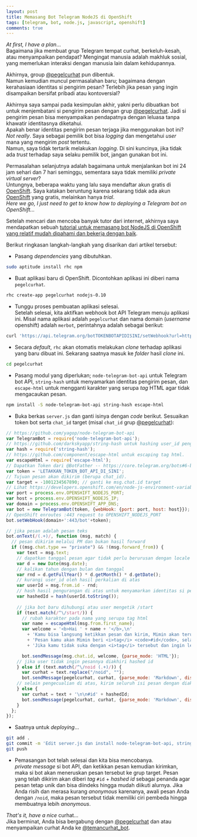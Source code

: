 ```yaml
---
layout: post
title: Memasang Bot Telegram NodeJS di OpenShift
tags: [telegram, bot, node.js, javascript, openshift]
comments: true
---
```


_At first, I have a plan_...  
Bagaimana jika membuat grup Telegram tempat curhat, berkeluh-kesah, atau menyampaikan pendapat? Mengingat manusia adalah makhluk sosial, yang memerlukan interaksi dengan manusia lain dalam kehidupannya. 

Akhirnya, group [@pegelcurhat](https://t.me/pegelcurhat) pun dibentuk.  
Namun kemudian muncul permasalahan baru; bagaimana dengan kerahasiaan identitas si pengirim pesan? Terlebih jika pesan yang ingin disampaikan bersifat pribadi atau kontoversial?  

Akhirnya saya sampai pada kesimpulan akhir, yakni perlu dibuatkan bot untuk menjembatani si pengirim pesan dengan grup [@pegelcurhat](https://t.me/pegelcurhat). Jadi si pengirim pesan bisa menyampaikan pendapatnya dengan leluasa tanpa khawatir identitasnya diketahui.  
Apakah benar identitas pengirim pesan terjaga jika menggunakan bot ini?  
_Not really_. Saya sebagai pemilik bot bisa _logging_ dan mengetahui _user_ mana yang mengirim _post_ tertentu.  
Namun, saya tidak tertarik melakukan _logging_. Di sini kuncinya, jika tidak ada _trust_ terhadap saya selaku pemilik bot, jangan gunakan bot ini.

Permasalahan selanjutnya adalah bagaimana untuk menjalankan bot ini 24 jam sehari dan 7 hari seminggu, sementara saya tidak memiliki _private virtual server_?  
Untungnya, beberapa waktu yang lalu saya mendaftar akun gratis di [OpenShift](https://www.openshift.com/). Saya katakan beruntung karena sekarang tidak ada akun [OpenShift](https://www.openshift.com/) yang gratis, melainkan hanya _trial_.  
_Here we go, I just need to get to know how to deploying a Telegram bot on OpenShift..._

Setelah mencari dan mencoba banyak tutor dari internet, akhirnya saya mendapatkan sebuah [tutorial untuk memasang bot NodeJS di OpenShift yang relatif mudah dipahami dan bekerja dengan baik](https://github.com/ilbonte/node-telegram-bot-starter-kit).

Berikut ringkasan langkah-langkah yang disarikan dari artikel tersebut:
 
- Pasang _dependencies_ yang dibutuhkan.  

```sh
sudo aptitude install rhc npm
```

- Buat aplikasi baru di OpenShift. Dicontohkan aplikasi ini diberi nama `pegelcurhat`.  

```sh
rhc create-app pegelcurhat nodejs-0.10
```

- Tunggu proses pembuatan aplikasi selesai.  
Setelah selesai, kita aktifkan webhook bot API Telegram menuju aplikasi ini. Misal nama aplikasi adalah `pegelcurhat` dan nama domain (_username_ openshift) adalah `merbot`, perintahnya adalah sebagai berikut:  

```sh
curl 'https://api.telegram.org/botTOKENBOTAPIDISINI/setWebhook?url=https://pegelcurhat-merbot.rhcloud.com'
```

- Secara _default_, `rhc` akan otomatis melakukan _clone_ terhadap aplikasi yang baru dibuat ini. Sekarang saatnya masuk ke _folder_ hasil _clone_ ini. 
 
```sh
cd pegelcurhat
```

- Pasang modul yang diperlukan; `node-telegram-bot-api` untuk Telegram bot API, `string-hash` untuk menyamarkan identitas pengirim pesan, dan `escape-html` untuk mengganti karakter yang serupa _tag_ HTML agar tidak mengacaukan pesan.  

```sh
npm install -S node-telegram-bot-api string-hash escape-html
``` 

- Buka berkas `server.js` dan ganti isinya dengan _code_ berikut. Sesuaikan token bot serta `chat_id` target (misal `chat_id` grup [@pegelcurhat](https://t.me/pegelcurhat)):  

```javascript  
// https://github.com/yagop/node-telegram-bot-api  
var TelegramBot = require('node-telegram-bot-api');  
// https://github.com/darkskyapp/string-hash untuk hashing user_id pengirim pesan.  
var hash = require('string-hash'); 
// https://github.com/component/escape-html untuk escaping tag html.
var escapeHtml = require('escape-html');
// Dapatkan Token dari @BotFather -- https://core.telegram.org/bots#6-botfather  
var token = 'LETAKKAN_TOKEN_BOT_API_DI_SINI';  
// Tujuan pesan akan dikirim (berupa chat_id).  
var target = -1001234567890; // ganti ke msg.chat.id target  
// Lihat https://developers.openshift.com/en/node-js-environment-variables.html
var port = process.env.OPENSHIFT_NODEJS_PORT;
var host = process.env.OPENSHIFT_NODEJS_IP;
var domain = process.env.OPENSHIFT_APP_DNS;
var bot = new TelegramBot(token, {webHook: {port: port, host: host}});
// OpenShift enroutes :443 request to OPENSHIFT_NODEJS_PORT
bot.setWebHook(domain+':443/bot'+token);

// jika pesan adalah pesan teks
bot.onText(/(.+)/, function (msg, match) {
  // pesan dikirim melalui PM dan bukan hasil forward 
  if ((msg.chat.type == "private") && !(msg.forward_from)) {
    var text = msg.text;
    // dapatkan tanggal pesan agar tidak perlu berurusan dengan locale
    var d = new Date(msg.date);
    // kalikan tahun dengan bulan dan tanggal
    var rnd = d.getFullYear() * d.getMonth() * d.getDate();
    // kurangi user_id oleh hasil perkalian di atas
    var userId = msg.from.id - rnd;
    // hash hasil pengurangan di atas untuk menyamarkan identitas si pengirim pesan
    var hashedId = hash(userId.toString());
    
    // jika bot baru dihubungi atau user mengetik /start
    if (text.match(/^\/start/)) {
      // rubah karakter pada nama yang serupa tag html
      var name = escapeHtml(msg.from.first_name);
      var welcome = '<b>Hai ' + name + '</b>,\n'
        + 'Kamu bisa langsung ketikkan pesan dan kirim, Mimin akan teruskan pesan kamu ke @pegelcurhat.\n\n'
        + 'Pesan kamu akan Mimin beri <i>tag</i> <code>#id</code>, selain agar gampang dibedakan dari pesan orang lain juga agar bisa diindeks hingga mudah diikuti alurnya.\n'
        + 'Jika kamu tidak suka dengan <i>tag</i> tersebut dan ingin lebih <i>anonymous</i>, awali pesan kamu dengan <code>/noid</code>.';

      bot.sendMessage(msg.chat.id, welcome, {parse_mode: 'HTML'});
    // jika user tidak ingin pesannya diakhiri hashed id
    } else if (text.match(/^\/noid (.+)/)) {
      var curhat = text.replace("/noid", "");
      bot.sendMessage(pegelcurhat, curhat, {parse_mode: 'Markdown', disable_web_page_preview: 'true'});
    // selain pengecualian di atas, kirim seluruh isi pesan dengan diakhiri hashed ID
    } else {
      var curhat = text + '\n\n#id' + hashedId;
      bot.sendMessage(pegelcurhat, curhat, {parse_mode: 'Markdown', disable_web_page_preview: 'true'});
    }
  };
});

```
- Saatnya untuk _deploying_...  

```sh
git add .
git commit -m 'Edit server.js dan install node-telegram-bot-api, string-hash, dan escape-html' 
git push
```

- Pemasangan bot telah selesai dan kita bisa mencobanya.  
_private message_ si bot API, dan ketikkan pesan kemudian kirimkan, maka si bot akan meneruskan pesan tersebut ke grup target. Pesan yang telah dikirim akan diberi _tag_ `#id` + _hashed id_ sebagai penanda agar pesan tetap unik dan bisa diindeks hingga mudah diikuti alurnya.  Jika Anda risih dan merasa kurang _anonymous_ karenanya, awali pesan Anda dengan `/noid`, maka pesan tersebut tidak memiliki ciri pembeda hingga membuatnya lebih _anonymous_. 

_That's it, have a nice_ curhat...  
Jika berminat, Anda bisa bergabung dengan [@pegelcurhat](https://telegram.me/pegelcurhat) dan atau menyampaikan curhat Anda ke [@temancurhat_bot](https://telegram.me/temancurhat_bot).
